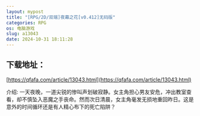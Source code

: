 ```yaml
---
layout: mypost
title: "[RPG/2D/双端]夜幕之花[v0.412]无码版"
categories: RPG
os: 电脑游戏
slug: a13043
date: 2024-10-31 18:11:28
---
```


## 下载地址：

[https://qfafa.com/article/13043.html](https://qfafa.com/article/13043.html)

介绍: 
一天夜晚，一道尖锐的惨叫声划破寂静。女主角担心男友安危，冲出教室查看，却不慎坠入恶魔之手丧命。然而次日清晨，女主角毫发无损地重回昨日。这是意外的时间循环还是有人精心布下的死亡陷阱？
